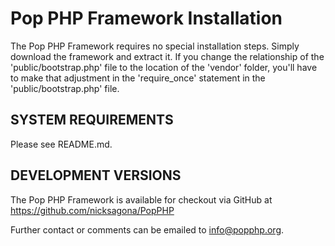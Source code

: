 Pop PHP Framework Installation
==============================

The Pop PHP Framework requires no special installation steps. Simply
download the framework and extract it. If you change the relationship of
the 'public/bootstrap.php' file to the location of the 'vendor' folder,
you'll have to make that adjustment in the 'require_once' statement
in the 'public/bootstrap.php' file.


SYSTEM REQUIREMENTS
-------------------

Please see README.md.


DEVELOPMENT VERSIONS
--------------------

The Pop PHP Framework is available for checkout via GitHub at  
https://github.com/nicksagona/PopPHP

Further contact or comments can be emailed to info@popphp.org.
